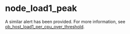 # node_load1_peak

A similar alert has been provided. For more information, see [ob_host_load1_per_cpu_over_threshold](../2.ob-alert/18.ob_host_load1_per_cpu_over_threshold.md). 

